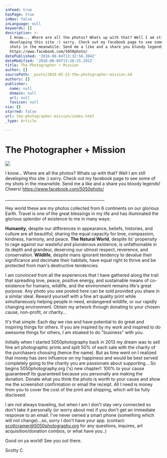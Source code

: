 ```yaml
---
inFeed: true
hasPage: true
inNav: false
inLanguage: null
keywords: []
description: >-
  I know... Where are all the photos? Whats up with that? Well I am still
  developing this site :) sorry. Check out my facebook page to see some of my
  shots in the meanwhile. Send me a like and a share you bloody legends! Cheers!
  https://www.facebook.com/5050photo/
datePublished: '2016-08-04T13:32:56.304Z'
dateModified: '2016-08-04T13:28:25.291Z'
title: The Photographer + Mission
author: []
sourcePath: _posts/2016-05-22-the-photographer-mission.md
authors: []
publisher:
  name: null
  domain: null
  url: null
  favicon: null
via: {}
starred: false
url: the-photographer-mission/index.html
_type: Article

---
```

# The Photographer + Mission
![](https://the-grid-user-content.s3-us-west-2.amazonaws.com/7a2c5b8d-7456-4520-af70-d57b2909c859.jpg)

I know... Where are all the photos? Whats up with that? Well I am still developing this site :) sorry. Check out my facebook page to see some of my shots in the meanwhile. Send me a like and a share you bloody legends! Cheers! https://www.facebook.com/5050photo/

\_\_\_\_\_\_\_\_\_\_\_\_\_\_\_\_\_\_\_\_\_\_\_\_\_\_\_\_\_\_\_\_\_\_\_\_\_\_\_\_\_\_\_\_\_\_\_\_\_\_

Hey world these are my photos collected from 6 continents on our glorious Earth. Travel is one of the great blessings in my life and has illuminated the glorious splendor of existence to me in many ways: 

**Humanity**, despite our differences in appearance, beliefs, histories, and culture are all beautiful; sharing the equal capacity for love, compassion, kindness, harmony, and peace. **The Natural World**, despite its' propensity to rage against our wasteful and plunderous existence, is unfathomable in its depth and grandeur, deserving our utmost respect, reverence, and conservation. **Wildlife**, despite mans ignorant tendency to devalue their significance and decimate their habitats, have equal right to thrive and be protected from man's destructive tendencies. 

I am convinced from all the experiences that I have gathered along the trail that spreading love, peace, positive energy, and sustainable means of co-existence for humans, wildlife, and the environment remains life's great purpose. Any photo you see posted here can be sold provided you share in a similar ideal. Reward yourself with a fine art quality print while simultaneously helping people in need, endangered wildlife, or our rapidly changing environment. Obtain my artwork through donating to your chosen cause, non-profit, or charity... 

It's that simple: Each day we rise and have potential to do great and inspiring things for others. If you are inspired by my work and inspired to do awesome things for others, I am stoaked to do "business" with you.

Initially when I started 5050photography back in 2013 my dream was to sell fine art photographic prints and split 50% of each sale with the charity of the purchasers choosing (hence the name). But as time went on I realized that money has zero influence on my happiness and would be best served completely going to the charity you are passionate about supporting... So begins 5050photography.org ('s) new chapter!: 100% to your cause guaranteed! Its guaranteed because you personally are making the donation. Donate what you think the photo is worth to your cause and show me the screenshot confirmation or email the receipt. All I need is money from you to cover the cost of the print and shipping, which will be fully disclosed.

I am not always traveling, but when I am I don't stay very connected so don't take it personally (or worry about me) if you don't get an immediate response to an email. I've never owned a smart phone (something which will not change)...so, sorry I don't have your app. (contact: scottcramer@5050photography.org for any questions, inquires, art acquisition/donation combos, or what have you..) 

Good on ya world! See you out there.

Scotty C